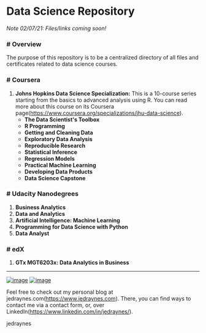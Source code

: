 # Data Science Repository

*Note 02/07/21: Files/links coming soon!*

### # Overview
The purpose of this repository is to be a centralized directory of all files and certificates related to data science courses.

### # Coursera
1. **Johns Hopkins Data Science Specialization:** This is a 10-course series starting from the basics to advanced analysis using R. You can read more about this course on its Coursera page(https://www.coursera.org/specializations/jhu-data-science).
    * **The Data Scientist's Toolbox**
    * **R Programming**
    * **Getting and Cleaning Data**
    * **Exploratory Data Analysis**
    * **Reproducible Research**
    * **Statistical Inference**
    * **Regression Models**
    * **Practical Machine Learning**
    * **Developing Data Products**
    * **Data Science Capstone**

### # Udacity Nanodegrees
1. **Business Analytics**
2. **Data and Analytics**
3. **Artificial Intelligence: Machine Learning**
4. **Programming for Data Science with Python**
5. **Data Analyst**

### # edX
1. **GTx MGT6203x: Data Analytics in Business**


---
[![image](https://img.shields.io/badge/Personal%20Site-%20-informational?style=flat-square&logo=appveyor)](https://www.linkedin.com/in/jedraynes/)
[![image](https://img.shields.io/badge/LinkedIn-%20-informational?style=flat-square&logo=appveyor)](https://www.linkedin.com/in/jedraynes/)


Feel free to check out my personal blog at jedraynes.com(https://www.jedraynes.com). There, you can find ways to contact me via a contact form, or, over LinkedIn(https://www.linkedin.com/in/jedraynes/).

jedraynes
